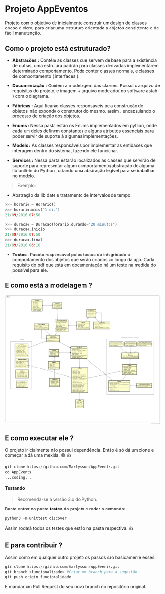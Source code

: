 ﻿# Projeto AppEventos
Projeto com o objetivo de inicialmente construir um design de classes coeso e claro, para criar uma estrutura orientada a objetos consistente e de fácil manutenção.

## Como o projeto está estruturado?

- **Abstrações :** Contém as classes que servem de base para a existência de outras, uma estrutura padrão para classes derivadas implementarem determinado comportamento. Pode conter classes normais, e classes de comportamento ( interfaces ).

- **Documentação :** Contém a modelagem das classes. Possui o arquivo de requisitos do projeto, e imagem + arquivo modelado( no software astah ) com o diagrama.

- **Fábricas :** Aqui ficarão classes responsáveis pela construção de objetos, não expondo o construtor do mesmo, assim , encapsulando o processo de criação dos objetos.

- **Enums :** Nessa pasta estão os Enums implementados em python, onde cada um deles definem constantes e alguns atributos essenciais para poder servir de suporte à algumas implementações.

- **Modelo :** As classes responsáveis por implementar as entidades que interagem dentro do sistema, fazendo ele funcionar.

- **Services :** Nessa pasta estarão localizados as classes que servirão de suporte para representar algum comportamento/abstração de alguma lib built-in do Python , criando uma abstração legível para se trabalhar no modelo.

>Exemplo:

- Abstração da lib date e tratamento de intervalos de tempo.

```python
>>> horario = Horario()
>>> horario.mais("1 dia")
21/09/2016 07:50
```

```python
>>> duracao = Duracao(horario,durando="20 minutos")
>>> duracao.inicio
21/09/2016 07:50
>>> duracao.final
21/09/2016 08:10
```

- **Testes :** Pacote responsável pelos testes de integridade e comportamento dos objetos que serão criados ao longo da app. Cada requisito do pdf que está em documentação há um teste na medida do possível para ele.

## E como está a modelagem ?

![Modelagem Design de Classes](/documentação/Diagrama%20AppEventos.png)

## E como executar ele ?

O projeto inicialmente não possui dependência.
Então é só dá um clone e começar a dá uma mexida. :smile: :+1:

```python
git clone https://github.com/Marlysson/AppEvents.git
cd AppEvents
...coding...
```

#### Testando
> Recomenda-se a versão 3.x do Python.

Basta entrar na pasta **testes** do projeto e rodar o comando:
```python
python3 -m unittest discover
```

Assim rodará todos os testes que estão na pasta respectiva. :+1:


## E para contribuir ?

Assim como em qualquer outro projeto os passos são basicamente esses.

```python
git clone https://github.com/Marlysson/AppEvents.git
git branch <funcionalidade> #Criar um branch para a sugestão
git push origin funcionalidade
```

E mandar um Pull Request do seu novo branch no repositório original.

